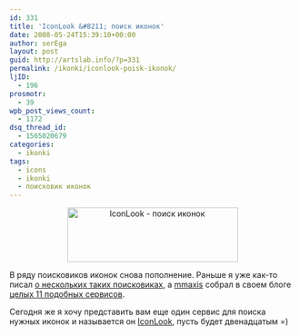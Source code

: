 ```yaml
---
id: 331
title: 'IconLook &#8211; поиск иконок'
date: 2008-05-24T15:39:10+00:00
author: serEga
layout: post
guid: http://artslab.info/?p=331
permalink: /ikonki/iconlook-poisk-ikonok/
ljID:
  - 196
prosmotr:
  - 39
wpb_post_views_count:
  - 1172
dsq_thread_id:
  - 1565020679
categories:
  - ikonki
tags:
  - icons
  - ikonki
  - поисковик иконок
---
```

<p style="text-align: center;">
  <a class="lightview" href="http://artslab.info/wp-content/uploads/iconlook.jpg"><img class="alignnone size-medium wp-image-332" title="iconlook" src="http://artslab.info/wp-content/uploads/iconlook-300x96.jpg" alt="IconLook - поиск иконок" width="300" height="96" srcset="http://googledrive.com/host/0B9lHVSSSdxdxd0hjdUdmRzY3Tjg/iconlook-300x96.jpg 300w, http://googledrive.com/host/0B9lHVSSSdxdxd0hjdUdmRzY3Tjg/iconlook.jpg 615w" sizes="(max-width: 300px) 100vw, 300px" /></a>
</p>

В ряду поисковиков иконок снова пополнение. Раньше я уже как-то писал <a title="поисковики иконок" href="http://artslab.info/?p=204" target="_blank">о нескольких таких поисковиках</a>, а <a href="http://mmaxis.info/" target="_blank">mmaxis</a> собрал в своем блоге <a href="http://mmaxis.info/2008/04/17/11-portalov-dlya-vybora-ikonok/#more-128" target="_blank">целых 11 подобных сервисов</a>.

Сегодня же я хочу представить вам еще один сервис для поиска нужных иконок и называется он <a href="http://www.iconlook.com/" target="_blank">IconLook</a>, пусть будет двенадцатым =)